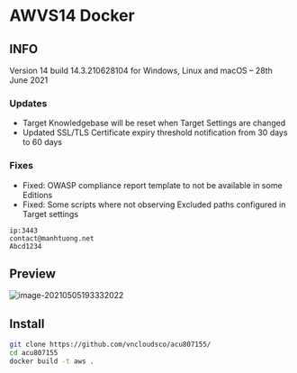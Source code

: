 # AWVS14 Docker


## INFO

Version 14 build 14.3.210628104 for Windows, Linux and macOS – 28th June 2021

### Updates

- Target Knowledgebase will be reset when Target Settings are changed
- Updated SSL/TLS Certificate expiry threshold notification from 30 days to 60 days

### Fixes

- Fixed: OWASP compliance report template to not be available in some Editions
- Fixed: Some scripts where not observing Excluded paths configured in Target settings

```info login
ip:3443
contact@manhtuong.net
Abcd1234
```



## Preview

![image-20210505193332022](https://rmt.ladydaily.com/fetch/ZYGG/storage/20210505201037686297.png?w=1280&fmt=jpg)

## Install

```bash
git clone https://github.com/vncloudsco/acu807155/
cd acu807155
docker build -t aws .
```
